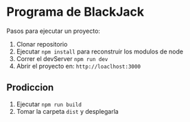 # Programa de BlackJack

Pasos para ejecutar un proyecto:
1. Clonar repositorio
2. Ejecutar ```npm install``` para reconstruir los modulos de node
3. Correr el devServer ```npm run dev```
4. Abrir el proyecto en: ```http://loaclhost:3000```

## Prodiccion

1. Ejecutar ```npm run build```
2. Tomar la carpeta ```dist``` y desplegarla